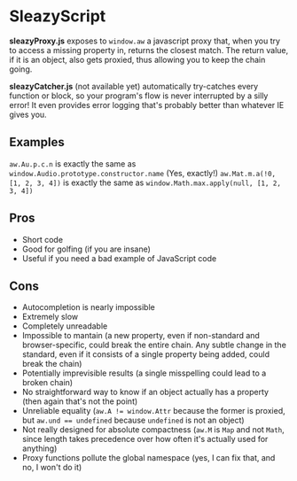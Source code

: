 # SleazyScript

**sleazyProxy.js** exposes to `window.aw` a javascript proxy that, when you try to access a missing property in,
returns the closest match. The return value, if it is an object, also gets proxied, thus allowing you to keep the chain going.

**sleazyCatcher.js** (not available yet) automatically try-catches every function or block, so your program's flow is never
interrupted by a silly error! It even provides error logging that's probably better than whatever IE gives you.

## Examples
`aw.Au.p.c.n` is exactly the same as `window.Audio.prototype.constructor.name` (Yes, exactly!)
`aw.Mat.m.a(!0, [1, 2, 3, 4])` is exactly the same as `window.Math.max.apply(null, [1, 2, 3, 4])`

## Pros
* Short code
* Good for golfing (if you are insane)
* Useful if you need a bad example of JavaScript code

## Cons
* Autocompletion is nearly impossible
* Extremely slow
* Completely unreadable
* Impossible to mantain (a new property, even if non-standard and browser-specific, could break the entire chain. Any subtle
  change in the standard, even if it consists of a single property being added, could break the chain)
* Potentially imprevisible results (a single misspelling could lead to a broken chain)
* No straightforward way to know if an object actually has a property (then again that's not the point)
* Unreliable equality (`aw.A != window.Attr` because the former is proxied, but `aw.und == undefined` because `undefined`
  is not an object)
* Not really designed for absolute compactness (`aw.M` is `Map` and not `Math`, since length takes precedence over how often
  it's actually used for anything)
* Proxy functions pollute the global namespace (yes, I can fix that, and no, I won't do it)

